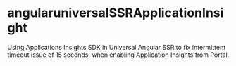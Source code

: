 # angularuniversalSSRApplicationInsight

Using Applications Insights SDK in Universal Angular SSR to fix intermittent timeout issue of 15 seconds, when enabling Application Insights from Portal.
